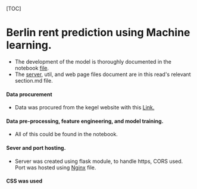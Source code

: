 [TOC]


# Berlin rent prediction using Machine learning.
- The development of the model is thoroughly documented in the notebook [file](model/berlin.ipynb "file").
- The [server](server "server"), util, and web page files document are in this read's relevant section.md file.

#### Data procurement
- Data was procured from the kegel website with  this [Link.](https://www.kaggle.com/datasets/corrieaar/apartment-rental-offers-in-germany "Link.")
#### Data pre-processing, feature engineering, and model training.
- All of this could be found in the notebook.
#### Sever and port hosting.
- Server was created using flask module, to handle https, CORS used. Port was hosted using [Nginx](httphttps://nginx.org/en/download.html:// "Nginx") file.
#### CSS was used 
